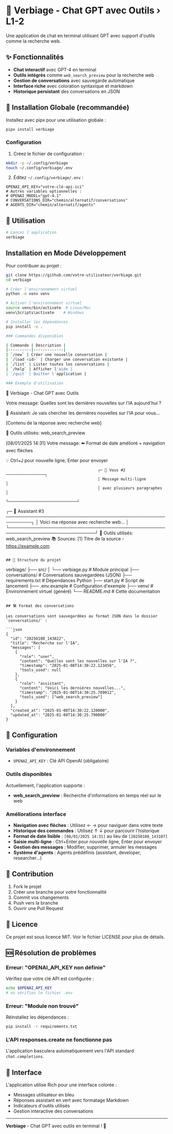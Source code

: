 # 🤖 Verbiage - Chat GPT avec Outils › L1-2

Une application de chat en terminal utilisant GPT avec support d'outils comme la recherche web.

## ✨ Fonctionnalités

- **Chat interactif** avec GPT-4 en terminal
- **Outils intégrés** comme `web_search_preview` pour la recherche web
- **Gestion de conversations** avec sauvegarde automatique
- **Interface riche** avec coloration syntaxique et markdown
- **Historique persistant** des conversations en JSON

## 🚀 Installation Globale (recommandée)

Installez avec pipx pour une utilisation globale :

```bash
pipx install verbiage
```

### Configuration

1. Créez le fichier de configuration :
```bash
mkdir -p ~/.config/verbiage
touch ~/.config/verbiage/.env
```

2. Éditez `~/.config/verbiage/.env` :
```env
OPENAI_API_KEY="votre-clé-api-ici"
# Autres variables optionnelles :
# OPENAI_MODEL="gpt-4.1"
# CONVERSATIONS_DIR="chemin/alternatif/conversations"
# AGENTS_DIR="chemin/alternatif/agents"
```

## 🎯 Utilisation

```bash
# Lancez l'application
verbiage
```

## Installation en Mode Développement

Pour contribuer au projet :

```bash
git clone https://github.com/votre-utilisateur/verbiage.git
cd verbiage

# Créer l'environnement virtuel
python -m venv venv

# Activer l'environnement virtuel
source venv/bin/activate  # Linux/Mac
venv\Scripts\activate    # Windows

# Installer les dépendances
pip install -e .

### Commandes disponibles

| Commande | Description |
|----------|-------------|
| `/new` | Créer une nouvelle conversation |
| `/load <id>` | Charger une conversation existante |
| `/list` | Lister toutes les conversations |
| `/help` | Afficher l'aide |
| `/quit` | Quitter l'application |

### Exemple d'utilisation

```
🤖 Verbiage - Chat GPT avec Outils

Votre message: Quelles sont les dernières nouvelles sur l'IA aujourd'hui ?

🤖 Assistant:
Je vais chercher les dernières nouvelles sur l'IA pour vous...

[Contenu de la réponse avec recherche web]

🔧 Outils utilisés: web_search_preview

[08/01/2025 14:31] Votre message: ⬅️ Format de date amélioré + navigation avec flèches

💡 Ctrl+J pour nouvelle ligne, Enter pour envoyer

                                            ┌─ 👤 Vous #2 ─────────────────┐
                                            │ Message multi-ligne          │
                                            │ avec plusieurs paragraphes   │
                                            └──────────────────────────────┘

┌─ 🤖 Assistant #3 ──────────────────────────────────────────────────────────┐
│ Voici ma réponse avec recherche web...                                     │
└─────────────────────────────────────────────────────────────────────────────┘
🔧 Outils utilisés: web_search_preview
📚 Sources:
  [1] Titre de la source - https://example.com
```

## 📁 Structure du projet

```
verbiage/
├── src/
│   └── verbiage.py      # Module principal
├── conversations/       # Conversations sauvegardées (JSON)
├── requirements.txt     # Dépendances Python
├── start.py             # Script de lancement
├── .env.example        # Configuration d'exemple
├── venv/               # Environnement virtuel (généré)
└── README.md           # Cette documentation
```

## 🛠️ Format des conversations

Les conversations sont sauvegardées au format JSON dans le dossier `conversations/` :

```json
{
  "id": "20250108_143022",
  "title": "Recherche sur l'IA",
  "messages": [
    {
      "role": "user",
      "content": "Quelles sont les nouvelles sur l'IA ?",
      "timestamp": "2025-01-08T14:30:22.123456",
      "tools_used": null
    },
    {
      "role": "assistant",
      "content": "Voici les dernières nouvelles...",
      "timestamp": "2025-01-08T14:30:25.789012",
      "tools_used": ["web_search_preview"]
    }
  ],
  "created_at": "2025-01-08T14:30:22.120000",
  "updated_at": "2025-01-08T14:30:25.790000"
}
```

## 🔧 Configuration

### Variables d'environnement

- `OPENAI_API_KEY` : Clé API OpenAI (obligatoire)

### Outils disponibles

Actuellement, l'application supporte :
- **web_search_preview** : Recherche d'informations en temps réel sur le web

### Améliorations interface
- **Navigation avec flèches** : Utilisez ← → pour naviguer dans votre texte
- **Historique des commandes** : Utilisez ↑ ↓ pour parcourir l'historique
- **Format de date lisible** : `[08/01/2025 14:31]` au lieu de `[20250108_143107]`
- **Saisie multi-ligne** : Ctrl+Enter pour nouvelle ligne, Enter pour envoyer
- **Gestion des messages** : Modifier, supprimer, annuler les messages
- **Système d'agents** : Agents prédéfinis (assistant, developer, researcher...)

## 🤝 Contribution

1. Fork le projet
2. Créer une branche pour votre fonctionnalité
3. Commit vos changements
4. Push vers la branche
5. Ouvrir une Pull Request

## 📄 Licence

Ce projet est sous licence MIT. Voir le fichier LICENSE pour plus de détails.

## 🆘 Résolution de problèmes

### Erreur: "OPENAI_API_KEY non définie"
Vérifiez que votre clé API est configurée :
```bash
echo $OPENAI_API_KEY
# ou vérifiez le fichier .env
```

### Erreur: "Module non trouvé"
Réinstallez les dépendances :
```bash
pip install -r requirements.txt
```

### L'API responses.create ne fonctionne pas
L'application basculera automatiquement vers l'API standard `chat.completions`.

## 🎨 Interface

L'application utilise Rich pour une interface colorée :
- Messages utilisateur en bleu
- Réponses assistant en vert avec formatage Markdown
- Indicateurs d'outils utilisés
- Gestion interactive des conversations

---

**Verbiage** - Chat GPT avec outils en terminal ! 🤖

